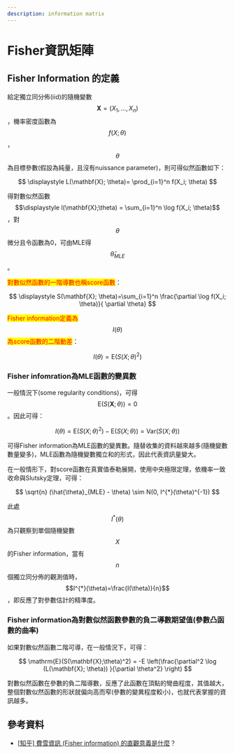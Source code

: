 ```yaml
---
description: information matrix
---
```


# Fisher資訊矩陣

## Fisher Information 的定義

給定獨立同分佈(iid)的隨機變數$$\mathbf{X}=(X_1, \dots, X_n)$$，機率密度函數為$$f(X; \theta)$$，$$\theta$$為目標參數(假設為純量，且沒有nuissance parameter)，則可得似然函數如下：

$$
\displaystyle L(\mathbf{X}; \theta)= \prod_{i=1}^n f(X_i; \theta)
$$

得對數似然函數$$\displaystyle l(\mathbf{X};\theta) = \sum_{i=1}^n \log f(X_i; \theta)$$，對$$\theta$$微分且令函數為0，可由MLE得$$\hat{\theta}_{MLE}$$。

<mark style="color:red;">對數似然函數的一階導數也稱score函數</mark>：

$$
\displaystyle S(\mathbf{X}; \theta)=\sum_{i=1}^n \frac{\partial \log f(X_i; \theta)}{ \partial \theta}
$$

<mark style="color:red;">Fisher information定義為</mark>$$I(\theta)$$<mark style="color:red;">為score函數的二階動差</mark>：

$$
I(\theta)=\mathrm{E}(S(X;\theta)^2)
$$

### Fisher infomration為MLE函數的變異數

一般情況下(some regularity conditions)，可得$$\mathrm{E}(S(\mathbf{X};\theta))=0$$。因此可得：

$$
I(\theta)=\mathrm{E}(S(X;\theta)^2)-\mathrm{E}(S(X;\theta))=\mathrm{Var}(S(X;\theta))
$$

可得Fisher information為MLE函數的變異數。隨替收集的資料越來越多(隨機變數數量變多)，MLE函數為隨機變數獨立和的形式，因此代表資訊量變大。

在一般情形下，對score函數在真實值泰勒展開，使用中央極限定理，依機率一致收命與Slutsky定理，可得：

$$
\sqrt{n} (\hat{\theta}_{MLE} - \theta) \sim N(0, I^{*}(\theta)^{-1})
$$

此處 $$I^{*}(\theta)$$為只觀察到單個隨機變數$$X$$的Fisher information，當有$$n$$個獨立同分佈的觀測值時，$$I^{*}(\theta)=\frac{I(\theta)}{n}$$，即反應了對參數估計的精準度。

### Fisher information為對數似然函數參數的負二導數期望值(參數凸函數的曲率)

如果對數似然函數二階可導，在一般情況下，可得：

$$
\mathrm{E}(S(\mathbf{X};\theta)^2) = -E \left(\frac{\partial^2  \log (L(\mathbf{X}; \theta)) }{\partial \theta^2} \right)
$$

對數似然函數在參數的負二階導數，反應了此函數在頂點的彎曲程度，其值越大，整個對數似然函數的形狀就偏向高而窄(參數的變異程度較小)，也就代表掌握的資訊越多。

## 參考資料

* [\[知乎\] 費雪資訊 (Fisher information) 的直觀意義是什麼](https://www.zhihu.com/question/26561604)？
